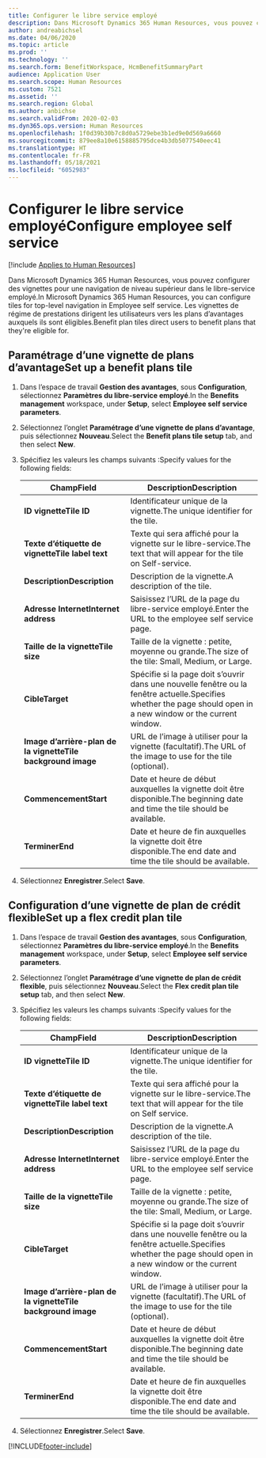 ```yaml
---
title: Configurer le libre service employé
description: Dans Microsoft Dynamics 365 Human Resources, vous pouvez configurer des vignettes pour une navigation de niveau supérieur dans le libre-service employé.
author: andreabichsel
ms.date: 04/06/2020
ms.topic: article
ms.prod: ''
ms.technology: ''
ms.search.form: BenefitWorkspace, HcmBenefitSummaryPart
audience: Application User
ms.search.scope: Human Resources
ms.custom: 7521
ms.assetid: ''
ms.search.region: Global
ms.author: anbichse
ms.search.validFrom: 2020-02-03
ms.dyn365.ops.version: Human Resources
ms.openlocfilehash: 1f0d39b30b7c8d0a5729ebe3b1ed9e0d569a6660
ms.sourcegitcommit: 879ee8a10e6158885795dce4b3db5077540eec41
ms.translationtype: HT
ms.contentlocale: fr-FR
ms.lasthandoff: 05/18/2021
ms.locfileid: "6052983"
---
```

# <a name="configure-employee-self-service"></a><span data-ttu-id="a81b2-103">Configurer le libre service employé</span><span class="sxs-lookup"><span data-stu-id="a81b2-103">Configure employee self service</span></span>

[!include [Applies to Human Resources](../includes/applies-to-hr.md)]

<span data-ttu-id="a81b2-104">Dans Microsoft Dynamics 365 Human Resources, vous pouvez configurer des vignettes pour une navigation de niveau supérieur dans le libre-service employé.</span><span class="sxs-lookup"><span data-stu-id="a81b2-104">In Microsoft Dynamics 365 Human Resources, you can configure tiles for top-level navigation in Employee self service.</span></span> <span data-ttu-id="a81b2-105">Les vignettes de régime de prestations dirigent les utilisateurs vers les plans d’avantages auxquels ils sont éligibles.</span><span class="sxs-lookup"><span data-stu-id="a81b2-105">Benefit plan tiles direct users to benefit plans that they're eligible for.</span></span>

## <a name="set-up-a-benefit-plans-tile"></a><span data-ttu-id="a81b2-106">Paramétrage d’une vignette de plans d’avantage</span><span class="sxs-lookup"><span data-stu-id="a81b2-106">Set up a benefit plans tile</span></span>

1. <span data-ttu-id="a81b2-107">Dans l’espace de travail **Gestion des avantages**, sous **Configuration**, sélectionnez **Paramètres du libre-service employé**.</span><span class="sxs-lookup"><span data-stu-id="a81b2-107">In the **Benefits management** workspace, under **Setup**, select **Employee self service parameters**.</span></span>

2. <span data-ttu-id="a81b2-108">Sélectionnez l’onglet **Paramétrage d’une vignette de plans d’avantage**, puis sélectionnez **Nouveau**.</span><span class="sxs-lookup"><span data-stu-id="a81b2-108">Select the **Benefit plans tile setup** tab, and then select **New**.</span></span>

3. <span data-ttu-id="a81b2-109">Spécifiez les valeurs les champs suivants :</span><span class="sxs-lookup"><span data-stu-id="a81b2-109">Specify values for the following fields:</span></span>

   | <span data-ttu-id="a81b2-110">Champ</span><span class="sxs-lookup"><span data-stu-id="a81b2-110">Field</span></span> | <span data-ttu-id="a81b2-111">Description</span><span class="sxs-lookup"><span data-stu-id="a81b2-111">Description</span></span> |
   | --- | --- |
   | <span data-ttu-id="a81b2-112">**ID vignette**</span><span class="sxs-lookup"><span data-stu-id="a81b2-112">**Tile ID**</span></span> | <span data-ttu-id="a81b2-113">Identificateur unique de la vignette.</span><span class="sxs-lookup"><span data-stu-id="a81b2-113">The unique identifier for the tile.</span></span> |
   | <span data-ttu-id="a81b2-114">**Texte d’étiquette de vignette**</span><span class="sxs-lookup"><span data-stu-id="a81b2-114">**Tile label text**</span></span> | <span data-ttu-id="a81b2-115">Texte qui sera affiché pour la vignette sur le libre-service.</span><span class="sxs-lookup"><span data-stu-id="a81b2-115">The text that will appear for the tile on Self-service.</span></span> |
   | <span data-ttu-id="a81b2-116">**Description**</span><span class="sxs-lookup"><span data-stu-id="a81b2-116">**Description**</span></span> | <span data-ttu-id="a81b2-117">Description de la vignette.</span><span class="sxs-lookup"><span data-stu-id="a81b2-117">A description of the tile.</span></span> |
   | <span data-ttu-id="a81b2-118">**Adresse Internet**</span><span class="sxs-lookup"><span data-stu-id="a81b2-118">**Internet address**</span></span> | <span data-ttu-id="a81b2-119">Saisissez l’URL de la page du libre-service employé.</span><span class="sxs-lookup"><span data-stu-id="a81b2-119">Enter the URL to the employee self service page.</span></span> |
   | <span data-ttu-id="a81b2-120">**Taille de la vignette**</span><span class="sxs-lookup"><span data-stu-id="a81b2-120">**Tile size**</span></span> | <span data-ttu-id="a81b2-121">Taille de la vignette : petite, moyenne ou grande.</span><span class="sxs-lookup"><span data-stu-id="a81b2-121">The size of the tile: Small, Medium, or Large.</span></span> |
   | <span data-ttu-id="a81b2-122">**Cible**</span><span class="sxs-lookup"><span data-stu-id="a81b2-122">**Target**</span></span> | <span data-ttu-id="a81b2-123">Spécifie si la page doit s’ouvrir dans une nouvelle fenêtre ou la fenêtre actuelle.</span><span class="sxs-lookup"><span data-stu-id="a81b2-123">Specifies whether the page should open in a new window or the current window.</span></span> |
   | <span data-ttu-id="a81b2-124">**Image d’arrière-plan de la vignette**</span><span class="sxs-lookup"><span data-stu-id="a81b2-124">**Tile background image**</span></span> | <span data-ttu-id="a81b2-125">URL de l’image à utiliser pour la vignette (facultatif).</span><span class="sxs-lookup"><span data-stu-id="a81b2-125">The URL of the image to use for the tile (optional).</span></span> |
   | <span data-ttu-id="a81b2-126">**Commencement**</span><span class="sxs-lookup"><span data-stu-id="a81b2-126">**Start**</span></span> | <span data-ttu-id="a81b2-127">Date et heure de début auxquelles la vignette doit être disponible.</span><span class="sxs-lookup"><span data-stu-id="a81b2-127">The beginning date and time the tile should be available.</span></span> |
   | <span data-ttu-id="a81b2-128">**Terminer**</span><span class="sxs-lookup"><span data-stu-id="a81b2-128">**End**</span></span> | <span data-ttu-id="a81b2-129">Date et heure de fin auxquelles la vignette doit être disponible.</span><span class="sxs-lookup"><span data-stu-id="a81b2-129">The end date and time the tile should be available.</span></span> |

4. <span data-ttu-id="a81b2-130">Sélectionnez **Enregistrer**.</span><span class="sxs-lookup"><span data-stu-id="a81b2-130">Select **Save**.</span></span>

## <a name="set-up-a-flex-credit-plan-tile"></a><span data-ttu-id="a81b2-131">Configuration d’une vignette de plan de crédit flexible</span><span class="sxs-lookup"><span data-stu-id="a81b2-131">Set up a flex credit plan tile</span></span>

1. <span data-ttu-id="a81b2-132">Dans l’espace de travail **Gestion des avantages**, sous **Configuration**, sélectionnez **Paramètres du libre-service employé**.</span><span class="sxs-lookup"><span data-stu-id="a81b2-132">In the **Benefits management** workspace, under **Setup**, select **Employee self service parameters**.</span></span>

2. <span data-ttu-id="a81b2-133">Sélectionnez l’onglet **Paramétrage d’une vignette de plan de crédit flexible**, puis sélectionnez **Nouveau**.</span><span class="sxs-lookup"><span data-stu-id="a81b2-133">Select the **Flex credit plan tile setup** tab, and then select **New**.</span></span>

3. <span data-ttu-id="a81b2-134">Spécifiez les valeurs les champs suivants :</span><span class="sxs-lookup"><span data-stu-id="a81b2-134">Specify values for the following fields:</span></span>

   | <span data-ttu-id="a81b2-135">Champ</span><span class="sxs-lookup"><span data-stu-id="a81b2-135">Field</span></span> | <span data-ttu-id="a81b2-136">Description</span><span class="sxs-lookup"><span data-stu-id="a81b2-136">Description</span></span> |
   | --- | --- |
   | <span data-ttu-id="a81b2-137">**ID vignette**</span><span class="sxs-lookup"><span data-stu-id="a81b2-137">**Tile ID**</span></span> | <span data-ttu-id="a81b2-138">Identificateur unique de la vignette.</span><span class="sxs-lookup"><span data-stu-id="a81b2-138">The unique identifier for the tile.</span></span> |
   | <span data-ttu-id="a81b2-139">**Texte d’étiquette de vignette**</span><span class="sxs-lookup"><span data-stu-id="a81b2-139">**Tile label text**</span></span> | <span data-ttu-id="a81b2-140">Texte qui sera affiché pour la vignette sur le libre-service.</span><span class="sxs-lookup"><span data-stu-id="a81b2-140">The text that will appear for the tile on Self service.</span></span> |
   | <span data-ttu-id="a81b2-141">**Description**</span><span class="sxs-lookup"><span data-stu-id="a81b2-141">**Description**</span></span> | <span data-ttu-id="a81b2-142">Description de la vignette.</span><span class="sxs-lookup"><span data-stu-id="a81b2-142">A description of the tile.</span></span> |
   | <span data-ttu-id="a81b2-143">**Adresse Internet**</span><span class="sxs-lookup"><span data-stu-id="a81b2-143">**Internet address**</span></span> | <span data-ttu-id="a81b2-144">Saisissez l’URL de la page du libre-service employé.</span><span class="sxs-lookup"><span data-stu-id="a81b2-144">Enter the URL to the employee self service page.</span></span> |
   | <span data-ttu-id="a81b2-145">**Taille de la vignette**</span><span class="sxs-lookup"><span data-stu-id="a81b2-145">**Tile size**</span></span> | <span data-ttu-id="a81b2-146">Taille de la vignette : petite, moyenne ou grande.</span><span class="sxs-lookup"><span data-stu-id="a81b2-146">The size of the tile: Small, Medium, or Large.</span></span> |
   | <span data-ttu-id="a81b2-147">**Cible**</span><span class="sxs-lookup"><span data-stu-id="a81b2-147">**Target**</span></span> | <span data-ttu-id="a81b2-148">Spécifie si la page doit s’ouvrir dans une nouvelle fenêtre ou la fenêtre actuelle.</span><span class="sxs-lookup"><span data-stu-id="a81b2-148">Specifies whether the page should open in a new window or the current window.</span></span> |
   | <span data-ttu-id="a81b2-149">**Image d’arrière-plan de la vignette**</span><span class="sxs-lookup"><span data-stu-id="a81b2-149">**Tile background image**</span></span> | <span data-ttu-id="a81b2-150">URL de l’image à utiliser pour la vignette (facultatif).</span><span class="sxs-lookup"><span data-stu-id="a81b2-150">The URL of the image to use for the tile (optional).</span></span> |
   | <span data-ttu-id="a81b2-151">**Commencement**</span><span class="sxs-lookup"><span data-stu-id="a81b2-151">**Start**</span></span> | <span data-ttu-id="a81b2-152">Date et heure de début auxquelles la vignette doit être disponible.</span><span class="sxs-lookup"><span data-stu-id="a81b2-152">The beginning date and time the tile should be available.</span></span> |
   | <span data-ttu-id="a81b2-153">**Terminer**</span><span class="sxs-lookup"><span data-stu-id="a81b2-153">**End**</span></span> | <span data-ttu-id="a81b2-154">Date et heure de fin auxquelles la vignette doit être disponible.</span><span class="sxs-lookup"><span data-stu-id="a81b2-154">The end date and time the tile should be available.</span></span> |

4. <span data-ttu-id="a81b2-155">Sélectionnez **Enregistrer**.</span><span class="sxs-lookup"><span data-stu-id="a81b2-155">Select **Save**.</span></span>


[!INCLUDE[footer-include](../includes/footer-banner.md)]